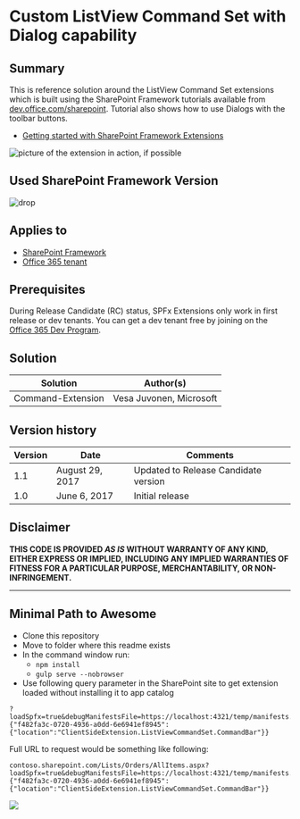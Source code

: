 # Custom ListView Command Set with Dialog capability

## Summary
This is reference solution around the ListView Command Set extensions which is built using the SharePoint Framework tutorials available from [dev.office.com/sharepoint](http://dev.office.com/sharepoint). Tutorial also shows how to use Dialogs with the toolbar buttons.

* [Getting started with SharePoint Framework Extensions](http://aka.ms/spfx-extensions)

![picture of the extension in action, if possible](./assets/screenshot.png)


## Used SharePoint Framework Version 
![drop](https://img.shields.io/badge/version-1.2.0-green.svg)

## Applies to

* [SharePoint Framework](https://dev.office.com/sharepoint)
* [Office 365 tenant](https://dev.office.com/sharepoint/docs/spfx/set-up-your-development-environment)

## Prerequisites
 
During Release Candidate (RC) status, SPFx Extensions only work in first release or dev tenants. You can get a dev tenant free by joining on the [Office 365 Dev Program](https://dev.office.com/devprogram).


## Solution

Solution|Author(s)
--------|---------
Command-Extension | Vesa Juvonen, Microsoft

## Version history

Version|Date|Comments
-------|----|--------
1.1|August 29, 2017|Updated to Release Candidate version
1.0|June 6, 2017|Initial release

## Disclaimer
**THIS CODE IS PROVIDED *AS IS* WITHOUT WARRANTY OF ANY KIND, EITHER EXPRESS OR IMPLIED, INCLUDING ANY IMPLIED WARRANTIES OF FITNESS FOR A PARTICULAR PURPOSE, MERCHANTABILITY, OR NON-INFRINGEMENT.**

---

## Minimal Path to Awesome

- Clone this repository
- Move to folder where this readme exists
- In the command window run:
  - `npm install`
  - `gulp serve --nobrowser`
- Use following query parameter in the SharePoint site to get extension loaded without installing it to app catalog

```
?loadSpfx=true&debugManifestsFile=https://localhost:4321/temp/manifests.js&customActions={"f482fa3c-0720-4936-a0dd-6e6941ef8945":{"location":"ClientSideExtension.ListViewCommandSet.CommandBar"}}
```
Full URL to request would be something like following:

```
contoso.sharepoint.com/Lists/Orders/AllItems.aspx?loadSpfx=true&debugManifestsFile=https://localhost:4321/temp/manifests.js&customActions={"f482fa3c-0720-4936-a0dd-6e6941ef8945":{"location":"ClientSideExtension.ListViewCommandSet.CommandBar"}}
```

<img src="https://m365-visitor-stats.azurewebsites.net/sp-dev-fx-extensions/tutorials/command-extension" />
